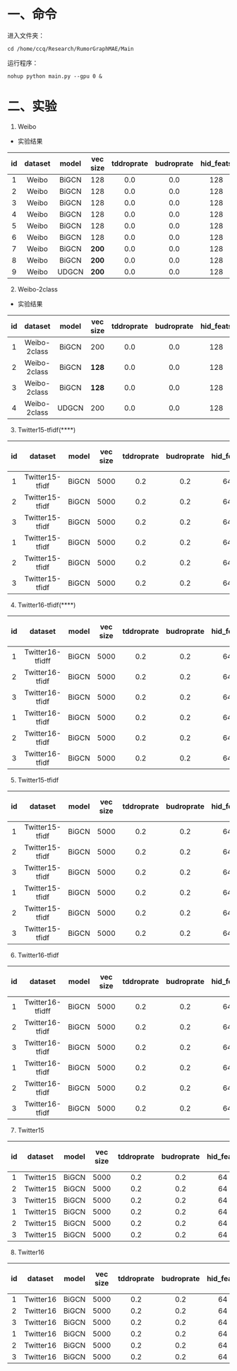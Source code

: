 # 一、命令

进入文件夹：

```shell script
cd /home/ccq/Research/RumorGraphMAE/Main
```

运行程序：

```shell script
nohup python main.py --gpu 0 &
```

# 二、实验

1. Weibo

- 实验结果

| id | dataset | model | vec size | tddroprate | budroprate | hid_feats | out_feats | diff_lr | lr | weight decay | batch size | k |  test acc | max acc |
| :----: | :----: | :----: | :----: | :----: | :----: | :----: | :----: | :----: | :----: | :----: | :----: | :----: | :----: | :----: |
| 1 | Weibo | BiGCN | 128 | 0.0 | 0.0 | 128 | 128 | False | 0.0005 | 0.0 | **16** | 10000 | 0.940±0.008 | 0.953 |
| 2 | Weibo | BiGCN | 128 | 0.0 | 0.0 | 128 | 128 | False | 0.0005 | 0.0 | **32** | 10000 | 0.942±0.008 | 0.955 |
| 3 | Weibo | BiGCN | 128 | 0.0 | 0.0 | 128 | 128 | False | 0.0005 | 0.0 | **64** | 10000 | 0.936±0.006 | 0.944 |
| 4 | Weibo | BiGCN | 128 | 0.0 | 0.0 | 128 | 128 | **True** | 0.0005 | 0.0 | **16** | 10000 | 0.927±0.005 | 0.935 |
| 5 | Weibo | BiGCN | 128 | 0.0 | 0.0 | 128 | 128 | **True** | 0.0005 | 0.0 | **32** | 10000 | 0.928±0.008 | 0.940 |
| 6 | Weibo | BiGCN | 128 | 0.0 | 0.0 | 128 | 128 | **True** | 0.0005 | 0.0 | **64** | 10000 | 0.928±0.008 | 0.943 |
| 7 | Weibo | BiGCN | **200** | 0.0 | 0.0 | 128 | 128 | False | 0.0005 | 0.0 | **32** | 10000 | 0.945±0.007 | 0.957 |
| 8 | Weibo | BiGCN | **200** | 0.0 | 0.0 | 128 | 128 | **True** | 0.0005 | 0.0 | **32** | 10000 | 0.935±0.008 | 0.947 |
| 9 | Weibo | UDGCN | **200** | 0.0 | 0.0 | 128 | 128 | **False** | 0.0005 | 0.0 | 32 | 10000 | 0.940±0.007 | 0.953 |

2. Weibo-2class

- 实验结果

| id | dataset | model | vec size | tddroprate | budroprate | hid_feats | out_feats | diff_lr | lr | weight decay | batch size | k |  test acc | max acc |
| :----: | :----: | :----: | :----: | :----: | :----: | :----: | :----: | :----: | :----: | :----: | :----: | :----: | :----: | :----: |
| 1 | Weibo-2class | BiGCN | 200 | 0.0 | 0.0 | 128 | 128 | True | 0.0005 | 0.0 | 32 | 10000 | 0.863±0.007 | 0.872 |
| 2 | Weibo-2class | BiGCN | **128** | 0.0 | 0.0 | 128 | 128 | **False** | 0.0005 | 0.0 | 32 | 10000 | 0.870±0.008 | 0.882 |
| 3 | Weibo-2class | BiGCN | **128** | 0.0 | 0.0 | 128 | 128 | True | 0.0005 | 0.0 | 32 | 10000 | 0.863±0.005 | 0.873 |
| 4 | Weibo-2class | UDGCN | 200 | 0.0 | 0.0 | 128 | 128 | **False** | 0.0005 | 0.0 | 32 | 10000 | 0.868±0.008 | 0.876 |

3. Twitter15-tfidf(****)

| id | dataset | model | vec size | tddroprate | budroprate | hid_feats | out_feats | diff_lr | lr | weight decay | batch size | k | test acc | max acc | test acc (me) | max acc (me) |
| :----: | :----: | :----: | :----: | :----: | :----: | :----: | :----: | :----: | :----: | :----: | :----: | :----: | :----: | :----: | :----: | :----: |
| 1 | Twitter15-tfidf | BiGCN | 5000 | 0.2 | 0.2 | 64 | 64 | True | 0.0005 | 0.0001 | 128 | 10000 | 0.803±0.006 | 0.811 | 0.826±0.007 | 0.836 |
| 2 | Twitter15-tfidf | BiGCN | 5000 | 0.2 | 0.2 | 64 | 64 | False | 0.0005 | 0.0001 | 128 | 10000 | 0.827±0.005 | 0.835 | 0.844±0.004 | 0.849 |
| 3 | Twitter15-tfidf | BiGCN | 5000 | 0.2 | 0.2 | 64 | 64 | False | 0.0005 | 0 | 128 | 10000 | 0.825±0.006 | 0.836 | 0.844±0.005 | 0.849 |
| 1 | Twitter15-tfidf | BiGCN | 5000 | 0.2 | 0.2 | 64 | 64 | True | 0.001 | 0.0001 | 128 | 10000 | 0.805±0.009 | 0.822 | 0.827±0.006 | 0.836 |
| 2 | Twitter15-tfidf | BiGCN | 5000 | 0.2 | 0.2 | 64 | 64 | False | 0.001 | 0.0001 | 128 | 10000 | 0.815±0.007 | 0.830 | 0.840±0.005 | 0.849 |
| 3 | Twitter15-tfidf | BiGCN | 5000 | 0.2 | 0.2 | 64 | 64 | False | 0.001 | 0 | 128 | 10000 | 0.824±0.007 | 0.833 | 0.843±0.005 | 0.852 |

4. Twitter16-tfidf(****)

| id | dataset | model | vec size | tddroprate | budroprate | hid_feats | out_feats | diff_lr | lr | weight decay | batch size | k | test acc | max acc | test acc (me) | max acc (me) |
| :----: | :----: | :----: | :----: | :----: | :----: | :----: | :----: | :----: | :----: | :----: | :----: | :----: | :----: | :----: | :----: | :----: |
| 1 | Twitter16-tfidff | BiGCN | 5000 | 0.2 | 0.2 | 64 | 64 | True | 0.0005 | 0.0001 | 128 | 10000 | 0.869±0.010 | 0.884 | 0.883±0.009 | 0.896 |
| 2 | Twitter16-tfidf | BiGCN | 5000 | 0.2 | 0.2 | 64 | 64 | False | 0.0005 | 0.0001 | 128 | 10000 | 0.877±0.008 | 0.895 | 0.893±0.006 | 0.902 |
| 3 | Twitter16-tfidf | BiGCN | 5000 | 0.2 | 0.2 | 64 | 64 | False | 0.0005 | 0 | 128 | 10000 | 0.877±0.005 | 0.883 | 0.892±0.004 | 0.902 |
| 1 | Twitter16-tfidf | BiGCN | 5000 | 0.2 | 0.2 | 64 | 64 | True | 0.001 | 0.0001 | 128 | 10000 | 0.879±0.006 | 0.888 | 0.892±0.004 | 0.896 |
| 2 | Twitter16-tfidf | BiGCN | 5000 | 0.2 | 0.2 | 64 | 64 | False | 0.001 | 0.0001 | 128 | 10000 | 0.880±0.009 | 0.896 | 0.898±0.008 | 0.915 |
| 3 | Twitter16-tfidf | BiGCN | 5000 | 0.2 | 0.2 | 64 | 64 | False | 0.001 | 0 | 128 | 10000 | 0.875±0.006 | 0.883 | 0.891±0.004 | 0.896 |

5. Twitter15-tfidf

| id | dataset | model | vec size | tddroprate | budroprate | hid_feats | out_feats | diff_lr | lr | weight decay | batch size | k | test acc | max acc | test acc (me) | max acc (me) |
| :----: | :----: | :----: | :----: | :----: | :----: | :----: | :----: | :----: | :----: | :----: | :----: | :----: | :----: | :----: | :----: | :----: |
| 1 | Twitter15-tfidf | BiGCN | 5000 | 0.2 | 0.2 | 64 | 64 | True | 0.0005 | 0.0001 | 128 | 10000 | 0.810±0.009 | 0.819 | 0.832±0.007 | 0.842 |
| 2 | Twitter15-tfidf | BiGCN | 5000 | 0.2 | 0.2 | 64 | 64 | False | 0.0005 | 0.0001 | 128 | 10000 | 0.827±0.007 | 0.837 | 0.845±0.005 | 0.852 |
| 3 | Twitter15-tfidf | BiGCN | 5000 | 0.2 | 0.2 | 64 | 64 | False | 0.0005 | 0 | 128 | 10000 | 0.828±0.006 | 0.838 | 0.845±0.006 | 0.856 |
| 1 | Twitter15-tfidf | BiGCN | 5000 | 0.2 | 0.2 | 64 | 64 | True | 0.001 | 0.0001 | 128 | 10000 | 0.815±0.005 | 0.823 | 0.835±0.006 | 0.849 |
| 2 | Twitter15-tfidf | BiGCN | 5000 | 0.2 | 0.2 | 64 | 64 | False | 0.001 | 0.0001 | 128 | 10000 | 0.820±0.010 | 0.836 | 0.846±0.007 | 0.859 |
| 3 | Twitter15-tfidf | BiGCN | 5000 | 0.2 | 0.2 | 64 | 64 | False | 0.001 | 0 | 128 | 10000 | 0.825±0.006 | 0.836 | 0.844±0.007 | 0.852 |

6. Twitter16-tfidf

| id | dataset | model | vec size | tddroprate | budroprate | hid_feats | out_feats | diff_lr | lr | weight decay | batch size | k | test acc | max acc | test acc (me) | max acc (me) |
| :----: | :----: | :----: | :----: | :----: | :----: | :----: | :----: | :----: | :----: | :----: | :----: | :----: | :----: | :----: | :----: | :----: |
| 1 | Twitter16-tfidff | BiGCN | 5000 | 0.2 | 0.2 | 64 | 64 | True | 0.0005 | 0.0001 | 128 | 10000 | | | | |
| 2 | Twitter16-tfidf | BiGCN | 5000 | 0.2 | 0.2 | 64 | 64 | False | 0.0005 | 0.0001 | 128 | 10000 | | | | |
| 3 | Twitter16-tfidf | BiGCN | 5000 | 0.2 | 0.2 | 64 | 64 | False | 0.0005 | 0 | 128 | 10000 | | | | |
| 1 | Twitter16-tfidf | BiGCN | 5000 | 0.2 | 0.2 | 64 | 64 | True | 0.001 | 0.0001 | 128 | 10000 | | | | |
| 2 | Twitter16-tfidf | BiGCN | 5000 | 0.2 | 0.2 | 64 | 64 | False | 0.001 | 0.0001 | 128 | 10000 | | | | |
| 3 | Twitter16-tfidf | BiGCN | 5000 | 0.2 | 0.2 | 64 | 64 | False | 0.001 | 0 | 128 | 10000 | | | | |

7. Twitter15

| id | dataset | model | vec size | tddroprate | budroprate | hid_feats | out_feats | diff_lr | lr | weight decay | batch size | k | test acc | max acc | test acc (me) | max acc (me) |
| :----: | :----: | :----: | :----: | :----: | :----: | :----: | :----: | :----: | :----: | :----: | :----: | :----: | :----: | :----: | :----: | :----: |
| 1 | Twitter15 | BiGCN | 5000 | 0.2 | 0.2 | 64 | 64 | True | 0.0005 | 0.0001 | 128 | 10000 | 0.748±0.011 | 0.767 | 0.769±0.013 | 0.792 |
| 2 | Twitter15 | BiGCN | 5000 | 0.2 | 0.2 | 64 | 64 | False | 0.0005 | 0.0001 | 128 | 10000 | 0.749±0.011 | 0.766 | 0.772±0.012 | 0.789 |
| 3 | Twitter15 | BiGCN | 5000 | 0.2 | 0.2 | 64 | 64 | False | 0.0005 | 0 | 128 | 10000 | 0.715±0.013 | 0.732 | 0.736±0.010 | 0.755 |
| 1 | Twitter15 | BiGCN | 5000 | 0.2 | 0.2 | 64 | 64 | True | 0.001 | 0.0001 | 128 | 10000 | 0.738±0.007 | 0.750 | 0.755±0.006 | 0.765 |
| 2 | Twitter15 | BiGCN | 5000 | 0.2 | 0.2 | 64 | 64 | False | 0.001 | 0.0001 | 128 | 10000 | 0.725±0.011 | 0.740 | 0.750±0.009 | 0.765 |
| 3 | Twitter15 | BiGCN | 5000 | 0.2 | 0.2 | 64 | 64 | False | 0.001 | 0 | 128 | 10000 | 0.751±0.008 | 0.773 | 0.776±0.011 | 0.802 |

8. Twitter16

| id | dataset | model | vec size | tddroprate | budroprate | hid_feats | out_feats | diff_lr | lr | weight decay | batch size | k | test acc | max acc | test acc (me) | max acc (me) |
| :----: | :----: | :----: | :----: | :----: | :----: | :----: | :----: | :----: | :----: | :----: | :----: | :----: | :----: | :----: | :----: | :----: |
| 1 | Twitter16 | BiGCN | 5000 | 0.2 | 0.2 | 64 | 64 | True | 0.0005 | 0.0001 | 128 | 10000 | 0.765±0.012 | 0.784 | 0.787±0.015 | 0.817 |
| 2 | Twitter16 | BiGCN | 5000 | 0.2 | 0.2 | 64 | 64 | False | 0.0005 | 0.0001 | 128 | 10000 | 0.710±0.009 | 0.725 | 0.731±0.009 | 0.744 |
| 3 | Twitter16 | BiGCN | 5000 | 0.2 | 0.2 | 64 | 64 | False | 0.0005 | 0 | 128 | 10000 | 0.753±0.009 | 0.769 | 0.774±0.007 | 0.787 |
| 1 | Twitter16 | BiGCN | 5000 | 0.2 | 0.2 | 64 | 64 | True | 0.001 | 0.0001 | 128 | 10000 | 0.783±0.016 | 0.809 | 0.809±0.016 | 0.835 |
| 2 | Twitter16 | BiGCN | 5000 | 0.2 | 0.2 | 64 | 64 | False | 0.001 | 0.0001 | 128 | 10000 | 0.754±0.011 | 0.770 | 0.785±0.008 | 0.793 |
| 3 | Twitter16 | BiGCN | 5000 | 0.2 | 0.2 | 64 | 64 | False | 0.001 | 0 | 128 | 10000 | 0.770±0.011 | 0.788 | 0.804±0.010 | 0.817 |



